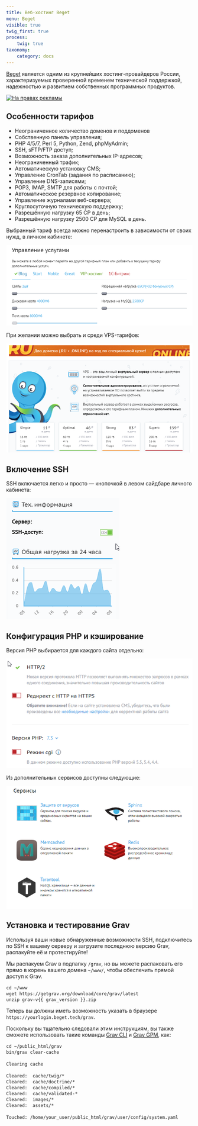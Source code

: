 ```yaml
---
title: Веб-хостинг Beget
menu: Beget
visible: true
twig_first: true
process:
    twig: true
taxonomy:
    category: docs
---
```


[Beget](https://beget.com/p1361) является одним из крупнейших хостинг-провайдеров России, характеризуемых проверенной временем технической поддержкой, надежностью и развитием собственных программных продуктов.

[![На правах рекламы](https://cp.beget.com/promo_data/static/static468x60_1.png)](https://beget.com/?id=1361)

## Особенности тарифов

* Неограниченное количество доменов и поддоменов
* Собственную панель управления;
* PHP 4/5/7, Perl 5, Python, Zend, phpMyAdmin;
* SSH, sFTP/FTP доступ;
* Возможность заказа дополнительных IP-адресов;
* Неограниченный трафик;
* Автоматическую установку CMS;
* Управление CronTab (задания по расписанию);
* Управление DNS-записями;
* POP3, IMAP, SMTP для работы с почтой;
* Автоматическое резервное копирование;
* Управление журналами веб-сервера;
* Круглосуточную техническую поддержку;
* Разрешённую нагрузку 65 CP в день;
* Разрешённую нагрузку 2500 CP для MySQL в день.

Выбранный тариф всегда можно перенастроить в зависимости от своих нужд, в личном кабинете:

![](service_manage.png)

При желании можно выбрать и среди VPS-тарифов:

![](vps.png)

## Включение SSH

SSH включается легко и просто — кнопочкой в левом сайдбаре личного кабинета:

![](ssh_enable.png)

## Конфигурация PHP и кэширование

Версия PHP выбирается для каждого сайта отдельно:

![](select_php_version.png)

Из дополнительных сервисов доступны следующие:

![](available_services.png)

## Установка и тестирование Grav

Используя ваши новые обнаруженные возможности SSH, подключитесь по SSH к вашему серверу и загрузите последнюю версию Grav, распакуйте её и протестируйте!

Мы распакуем Grav в подпапку `/grav`, но вы можете распаковать его прямо в корень вашего домена `~/www/`, чтобы обеспечить прямой доступ к Grav.

```
cd ~/www
wget https://getgrav.org/download/core/grav/latest
unzip grav-v{{ grav_version }}.zip
```

Теперь вы должны иметь возможность указать в браузере `https://yourlogin.beget.tech/grav`.

Поскольку вы тщательно следовали этим инструкциям, вы также сможете использовать такие команды [Grav CLI](/cli-console/grav-cli) и [Grav GPM](/cli-console/grav-gpm), как:

```
cd ~/public_html/grav
bin/grav clear-cache

Clearing cache

Cleared:  cache/twig/*
Cleared:  cache/doctrine/*
Cleared:  cache/compiled/*
Cleared:  cache/validated-*
Cleared:  images/*
Cleared:  assets/*

Touched: /home/your_user/public_html/grav/user/config/system.yaml
```
